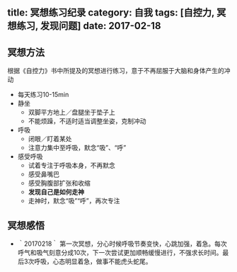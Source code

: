title: 冥想练习纪录
category: 自我
tags: [自控力, 冥想练习, 发现问题]
date: 2017-02-18
---

## 冥想方法
根据《自控力》书中所提及的冥想进行练习，意于不再屈服于大脑和身体产生的冲动
* 每天练习10-15min
* 静坐
  - 双脚平方地上／盘腿坐于垫子上
  - 不能烦躁，不适时适当调整坐姿，克制冲动
* 呼吸
  - 闭眼／盯着某处
  - 注意力集中至呼吸，默念“吸”、“呼”
* 感受呼吸
  - 试着专注于呼吸本身，不再默念
  - 感受鼻嘴巴
  - 感受胸腹部扩张和收缩
  - **发现自己是如何走神**
  - 走神时，默念“吸”“呼”，再次专注

## 冥想感悟
* ｀20170218｀ 第一次冥想，分心时候呼吸节奏变快，心跳加强，着急。每次呼气和吸气刻意分成10次，下一次尝试更加顺畅缓慢进行，不强求长时间。最后3次呼吸，心态明显着急，做事不能虎头蛇尾。
